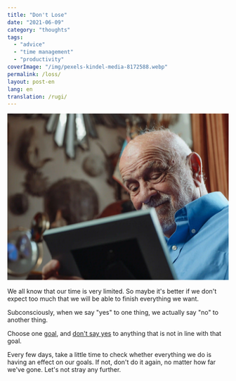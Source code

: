 ```yaml
---
title: "Don't Lose"
date: "2021-06-09"
category: "thoughts"
tags:
  - "advice"
  - "time management"
  - "productivity"
coverImage: "/img/pexels-kindel-media-8172588.webp"
permalink: /loss/
layout: post-en
lang: en
translation: /rugi/
---
```


![](/img/pexels-kindel-media-8172588.webp)

We all know that our time is very limited. So maybe it's better if we don't expect too much that we will be able to finish everything we want.

Subconsciously, when we say "yes" to one thing, we actually say "no" to another thing.

Choose one [goal](/goal/), and [don't say yes](/say-no/) to anything that is not in line with that goal.

Every few days, take a little time to check whether everything we do is having an effect on our goals. If not, don't do it again, no matter how far we've gone. Let's not stray any further.
